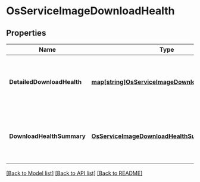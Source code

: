 # OsServiceImageDownloadHealth

## Properties

Name | Type | Description | Notes
------------ | ------------- | ------------- | -------------
**DetailedDownloadHealth** | [**map[string]OsServiceImageDownloadHealthDetails**](OSServiceImageDownloadHealthDetails.md) | This is a map of controllers ID to detailed dpwnload health info. | 
**DownloadHealthSummary** | [**OsServiceImageDownloadHealthSummary**](OSServiceImageDownloadHealthSummary.md) | This is a high-level summary of the download health status. | 

[[Back to Model list]](../README.md#documentation-for-models) [[Back to API list]](../README.md#documentation-for-api-endpoints) [[Back to README]](../README.md)


